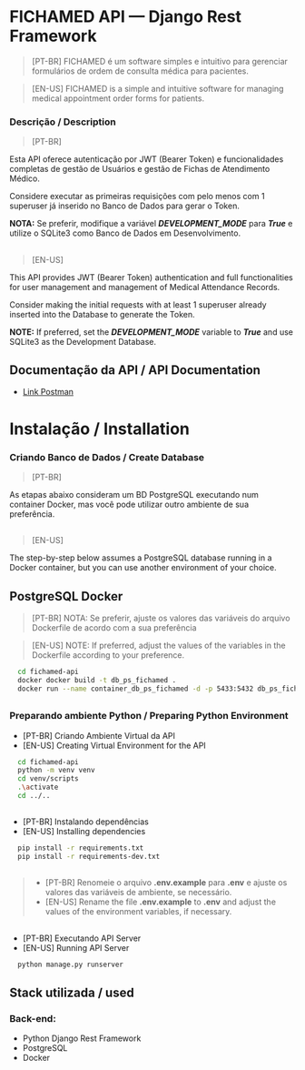 # FICHAMED API — Django Rest Framework

> [PT-BR] FICHAMED é um software simples e intuitivo para gerenciar formulários de ordem de consulta médica para pacientes.

> [EN-US] FICHAMED is a simple and intuitive software for managing medical appointment order forms for patients.

### Descrição / Description

> [PT-BR]

Esta API oferece autenticação por JWT (Bearer Token) e funcionalidades completas de gestão de Usuários e gestão de Fichas de Atendimento Médico.

Considere executar as primeiras requisições com pelo menos com 1 superuser já inserido no Banco de Dados para gerar o Token.

**NOTA:** Se preferir, modifique a variável ***DEVELOPMENT_MODE*** para ***True*** e utilize o SQLite3 como Banco de Dados em Desenvolvimento.

##

> [EN-US]

This API provides JWT (Bearer Token) authentication and full functionalities for user management and management of Medical Attendance Records.

Consider making the initial requests with at least 1 superuser already inserted into the Database to generate the Token.

**NOTE:**
If preferred, set the ***DEVELOPMENT_MODE*** variable to ***True*** and use SQLite3 as the Development Database.

## Documentação da API / API Documentation

* [Link Postman](https://documenter.getpostman.com/view/31811666/2sA3JF9ipF)


# Instalação / Installation

### Criando Banco de Dados / Create Database

> [PT-BR]

As etapas abaixo consideram um BD PostgreSQL executando num container Docker, mas você pode utilizar outro ambiente de sua preferência.

##

> [EN-US]

The step-by-step below assumes a PostgreSQL database running in a Docker container, but you can use another environment of your choice.

## PostgreSQL Docker
> [PT-BR] NOTA: Se preferir, ajuste os valores das variáveis do arquivo Dockerfile de acordo com a sua preferência

> [EN-US] NOTE: If preferred, adjust the values of the variables in the Dockerfile according to your preference.

```bash
  cd fichamed-api
  docker docker build -t db_ps_fichamed .
  docker run --name container_db_ps_fichamed -d -p 5433:5432 db_ps_fichamed
```

##

### Preparando ambiente Python / Preparing Python Environment

* [PT-BR] Criando Ambiente Virtual da API
* [EN-US] Creating Virtual Environment for the API
```bash
  cd fichamed-api
  python -m venv venv
  cd venv/scripts
  .\activate
  cd ../..
```

##

* [PT-BR] Instalando dependências
* [EN-US] Installing dependencies
```bash
  pip install -r requirements.txt
  pip install -r requirements-dev.txt
```
##

> * [PT-BR] Renomeie o arquivo **.env.example** para **.env** e ajuste os valores das variáveis de ambiente, se necessário.
> * [EN-US] Rename the file **.env.example** to **.env** and adjust the values of the environment variables, if necessary.

##

* [PT-BR] Executando API Server
* [EN-US] Running API Server
```bash
  python manage.py runserver
```

## Stack utilizada / used

### Back-end:
* Python Django Rest Framework
* PostgreSQL
* Docker
